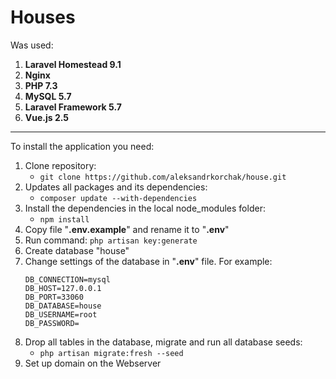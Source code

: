 # Houses

Was used:
1. __Laravel Homestead 9.1__
2. __Nginx__
3. __PHP 7.3__
3. __MySQL 5.7__
4. __Laravel Framework 5.7__
5. __Vue.js 2.5__
***
To install the application you need: 
1. Clone repository: 
	- `git clone https://github.com/aleksandrkorchak/house.git`
2. Updates all packages and its dependencies: 
	- `composer update --with-dependencies`	
3. Install the dependencies in the local node_modules folder: 
	- `npm install`
4. Copy file "__.env.example__" and rename it to "__.env__"
5. Run command: `php artisan key:generate`
6. Create database "house"
7. Change settings of the database in "__.env__" file. For example:
   ```
   DB_CONNECTION=mysql
   DB_HOST=127.0.0.1
   DB_PORT=33060
   DB_DATABASE=house
   DB_USERNAME=root
   DB_PASSWORD=
   ```
8. Drop all tables in the database, migrate and run all database seeds:
	- `php artisan migrate:fresh --seed`
9. Set up domain on the Webserver

